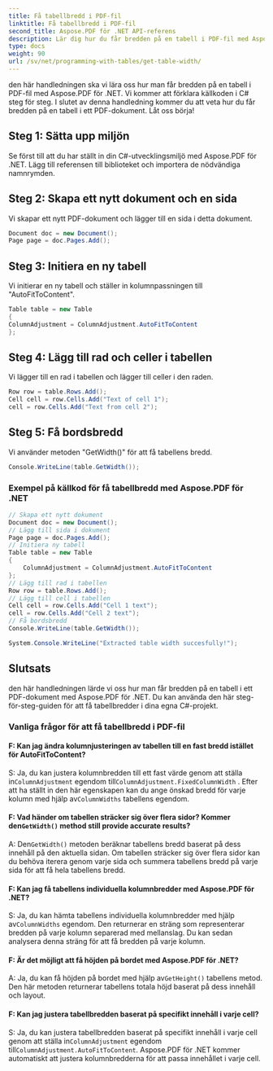 ```yaml
---
title: Få tabellbredd i PDF-fil
linktitle: Få tabellbredd i PDF-fil
second_title: Aspose.PDF för .NET API-referens
description: Lär dig hur du får bredden på en tabell i PDF-fil med Aspose.PDF för .NET.
type: docs
weight: 90
url: /sv/net/programming-with-tables/get-table-width/
---
```

den här handledningen ska vi lära oss hur man får bredden på en tabell i PDF-fil med Aspose.PDF för .NET. Vi kommer att förklara källkoden i C# steg för steg. I slutet av denna handledning kommer du att veta hur du får bredden på en tabell i ett PDF-dokument. Låt oss börja!

## Steg 1: Sätta upp miljön
Se först till att du har ställt in din C#-utvecklingsmiljö med Aspose.PDF för .NET. Lägg till referensen till biblioteket och importera de nödvändiga namnrymden.

## Steg 2: Skapa ett nytt dokument och en sida
Vi skapar ett nytt PDF-dokument och lägger till en sida i detta dokument.

```csharp
Document doc = new Document();
Page page = doc.Pages.Add();
```

## Steg 3: Initiera en ny tabell
Vi initierar en ny tabell och ställer in kolumnpassningen till "AutoFitToContent".

```csharp
Table table = new Table
{
ColumnAdjustment = ColumnAdjustment.AutoFitToContent
};
```

## Steg 4: Lägg till rad och celler i tabellen
Vi lägger till en rad i tabellen och lägger till celler i den raden.

```csharp
Row row = table.Rows.Add();
Cell cell = row.Cells.Add("Text of cell 1");
cell = row.Cells.Add("Text from cell 2");
```

## Steg 5: Få bordsbredd
Vi använder metoden "GetWidth()" för att få tabellens bredd.

```csharp
Console.WriteLine(table.GetWidth());
```

### Exempel på källkod för få tabellbredd med Aspose.PDF för .NET

```csharp
// Skapa ett nytt dokument
Document doc = new Document();
// Lägg till sida i dokument
Page page = doc.Pages.Add();
// Initiera ny tabell
Table table = new Table
{
	ColumnAdjustment = ColumnAdjustment.AutoFitToContent
};
// Lägg till rad i tabellen
Row row = table.Rows.Add();
// Lägg till cell i tabellen
Cell cell = row.Cells.Add("Cell 1 text");
cell = row.Cells.Add("Cell 2 text");
// Få bordsbredd
Console.WriteLine(table.GetWidth());

System.Console.WriteLine("Extracted table width succesfully!");
```

## Slutsats
den här handledningen lärde vi oss hur man får bredden på en tabell i ett PDF-dokument med Aspose.PDF för .NET. Du kan använda den här steg-för-steg-guiden för att få tabellbredder i dina egna C#-projekt.

### Vanliga frågor för att få tabellbredd i PDF-fil

#### F: Kan jag ändra kolumnjusteringen av tabellen till en fast bredd istället för AutoFitToContent?

 S: Ja, du kan justera kolumnbredden till ett fast värde genom att ställa in`ColumnAdjustment` egendom till`ColumnAdjustment.FixedColumnWidth` . Efter att ha ställt in den här egenskapen kan du ange önskad bredd för varje kolumn med hjälp av`ColumnWidths` tabellens egendom.

####  F: Vad händer om tabellen sträcker sig över flera sidor? Kommer den`GetWidth()` method still provide accurate results?

 A: Den`GetWidth()` metoden beräknar tabellens bredd baserat på dess innehåll på den aktuella sidan. Om tabellen sträcker sig över flera sidor kan du behöva iterera genom varje sida och summera tabellens bredd på varje sida för att få hela tabellens bredd.

#### F: Kan jag få tabellens individuella kolumnbredder med Aspose.PDF för .NET?

S: Ja, du kan hämta tabellens individuella kolumnbredder med hjälp av`ColumnWidths` egendom. Den returnerar en sträng som representerar bredden på varje kolumn separerad med mellanslag. Du kan sedan analysera denna sträng för att få bredden på varje kolumn.

#### F: Är det möjligt att få höjden på bordet med Aspose.PDF för .NET?

 A: Ja, du kan få höjden på bordet med hjälp av`GetHeight()` tabellens metod. Den här metoden returnerar tabellens totala höjd baserat på dess innehåll och layout.

#### F: Kan jag justera tabellbredden baserat på specifikt innehåll i varje cell?

 S: Ja, du kan justera tabellbredden baserat på specifikt innehåll i varje cell genom att ställa in`ColumnAdjustment` egendom till`ColumnAdjustment.AutoFitToContent`. Aspose.PDF för .NET kommer automatiskt att justera kolumnbredderna för att passa innehållet i varje cell.